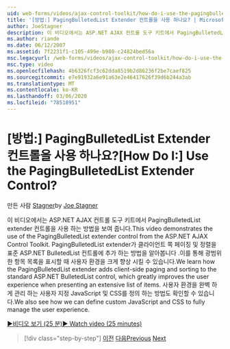 ```yaml
---
uid: web-forms/videos/ajax-control-toolkit/how-do-i-use-the-pagingbulletedlist-extender-control
title: '[방법:] PagingBulletedList Extender 컨트롤을 사용 하나요? | Microsoft Docs'
author: JoeStagner
description: 이 비디오에서는 ASP.NET AJAX 컨트롤 도구 키트에서 PagingBulletedList extender 컨트롤을 사용 하는 방법을 보여 줍니다. PagingBulletedList extende에 대해 알아봅니다.
ms.author: riande
ms.date: 06/12/2007
ms.assetid: 7f2231f1-c105-499e-b980-c24824bed56a
msc.legacyurl: /web-forms/videos/ajax-control-toolkit/how-do-i-use-the-pagingbulletedlist-extender-control
msc.type: video
ms.openlocfilehash: 4b6326fcf3c62dda8519b2d86236f2be7caef825
ms.sourcegitcommit: e7e91932a6e91a63e2e46417626f39d6b244a3ab
ms.translationtype: MT
ms.contentlocale: ko-KR
ms.lasthandoff: 03/06/2020
ms.locfileid: "78518951"
---
```

# <a name="how-do-i-use-the-pagingbulletedlist-extender-control"></a><span data-ttu-id="f3b23-105">[방법:] PagingBulletedList Extender 컨트롤을 사용 하나요?</span><span class="sxs-lookup"><span data-stu-id="f3b23-105">[How Do I:] Use the PagingBulletedList Extender Control?</span></span>

<span data-ttu-id="f3b23-106">만든 사람 [Stagner](https://github.com/JoeStagner)</span><span class="sxs-lookup"><span data-stu-id="f3b23-106">by [Joe Stagner](https://github.com/JoeStagner)</span></span>

<span data-ttu-id="f3b23-107">이 비디오에서는 ASP.NET AJAX 컨트롤 도구 키트에서 PagingBulletedList extender 컨트롤을 사용 하는 방법을 보여 줍니다.</span><span class="sxs-lookup"><span data-stu-id="f3b23-107">This video demonstrates the use of the PagingBulletedList extender control from the ASP.NET AJAX Control Toolkit.</span></span> <span data-ttu-id="f3b23-108">PagingBulletedList extender가 클라이언트 쪽 페이징 및 정렬을 표준 ASP.NET BulletedList 컨트롤에 추가 하는 방법을 알아봅니다 .이를 통해 광범위 한 항목 목록을 표시할 때 사용자 환경을 크게 향상 시킬 수 있습니다.</span><span class="sxs-lookup"><span data-stu-id="f3b23-108">We learn how the PagingBulletedList extender adds client-side paging and sorting to the standard ASP.NET BulletedList control, which greatly improves the user experience when presenting an extensive list of items.</span></span> <span data-ttu-id="f3b23-109">사용자 환경을 완벽 하 게 관리 하는 사용자 지정 JavaScript 및 CSS를 정의 하는 방법도 확인할 수 있습니다.</span><span class="sxs-lookup"><span data-stu-id="f3b23-109">We also see how we can define custom JavaScript and CSS to fully manage the user experience.</span></span>

[<span data-ttu-id="f3b23-110">&#9654;비디오 보기 (25 분)</span><span class="sxs-lookup"><span data-stu-id="f3b23-110">&#9654; Watch video (25 minutes)</span></span>](https://channel9.msdn.com/Blogs/ASP-NET-Site-Videos/how-do-i-use-the-pagingbulletedlist-extender-control)

> [!div class="step-by-step"]
> <span data-ttu-id="f3b23-111">[이전](how-do-i-use-the-aspnet-ajax-listsearch-extender.md)
> [다음](how-do-i-use-the-numericupdown-extender-control.md)</span><span class="sxs-lookup"><span data-stu-id="f3b23-111">[Previous](how-do-i-use-the-aspnet-ajax-listsearch-extender.md)
[Next](how-do-i-use-the-numericupdown-extender-control.md)</span></span>
